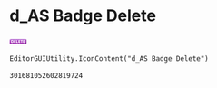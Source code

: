 # d_AS Badge Delete
![](/img/d_AS%20Badge%20Delete.png)

``` CSharp
EditorGUIUtility.IconContent("d_AS Badge Delete")
```
```
301681052602819724
```
